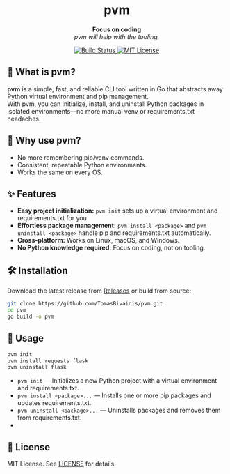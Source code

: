 <h1 align="center">
  pvm
</h1>

<p align="center">
  <strong>Focus on coding</strong><br>
  <em>pvm will help with the tooling.</em>
</p>

<p align="center">
  <a href="https://github.com/TomasBivainis/pvm/actions/workflows/test.yml">
    <img src="https://github.com/TomasBivainis/pvm/actions/workflows/test.yml/badge.svg" alt="Build Status" />
  </a>
  <a href="https://github.com/TomasBivainis/pvm/blob/main/LICENSE">
    <img src="https://img.shields.io/badge/license-MIT-blue.svg" alt="MIT License" />
  </a>
</p>

## 🚀 What is pvm?

**pvm** is a simple, fast, and reliable CLI tool written in Go that abstracts away Python virtual environment and pip management.  
With pvm, you can initialize, install, and uninstall Python packages in isolated environments—no more manual venv or requirements.txt headaches.

## 🤔 Why use pvm?

- No more remembering pip/venv commands.
- Consistent, repeatable Python environments.
- Works the same on every OS.

## ✨ Features

- **Easy project initialization:** `pvm init` sets up a virtual environment and requirements.txt for you.
- **Effortless package management:** `pvm install <package>` and `pvm uninstall <package>` handle pip and requirements.txt automatically.
- **Cross-platform:** Works on Linux, macOS, and Windows.
- **No Python knowledge required:** Focus on coding, not on tooling.

## 🛠️ Installation

Download the latest release from [Releases](https://github.com/TomasBivainis/pvm/releases) or build from source:

```sh
git clone https://github.com/TomasBivainis/pvm.git
cd pvm
go build -o pvm
```

## 🚦 Usage

```sh
pvm init
pvm install requests flask
pvm uninstall flask
```

- `pvm init` — Initializes a new Python project with a virtual environment and requirements.txt.
- `pvm install <package>...` — Installs one or more pip packages and updates requirements.txt.
- `pvm uninstall <package>...` — Uninstalls packages and removes them from requirements.txt.
-

## 📄 License

MIT License. See [LICENSE](https://github.com/TomasBivainis/pvm/blob/main/LICENSE) for details.
